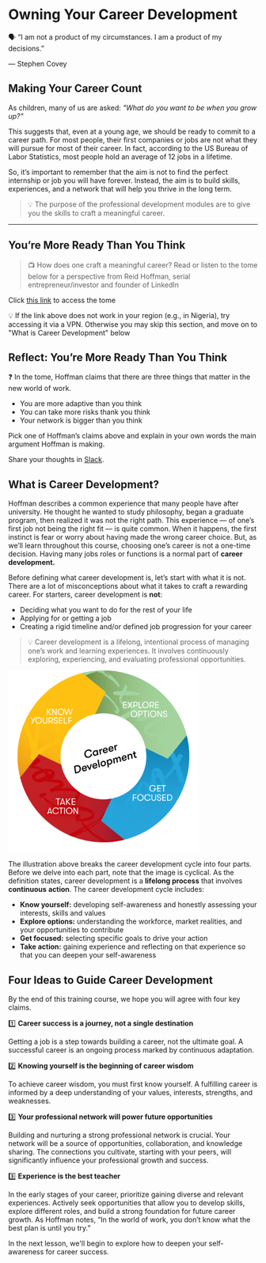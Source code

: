 # Owning Your Career Development

<aside>
🗣 “I am not a product of my circumstances. I am a product of my decisions.”

— Stephen Covey

</aside>

## Making Your Career Count

As children, many of us are asked:  *"What do you want to be when you grow up?"* 

This suggests that, even at a young age, we should be ready to commit to a career path.  For most people, their first companies or jobs are not what they will pursue for most of their career. In fact, according to the US Bureau of Labor Statistics, most people hold an average of 12 jobs in a lifetime.

So, it’s important to remember that the aim is not to find the perfect internship or job you will have forever. Instead, the aim is to build skills, experiences, and a network that will help you thrive in the long term.

> 💡 The purpose of the professional development modules are to give you the skills to craft a meaningful career.

---

## You’re More Ready Than You Think

> 📺 How does one craft a meaningful career? Read or listen to the tome below for a perspective from Reid Hoffman, serial entrepreneur/investor and founder of LinkedIn

Click [this link](https://tome.app/reidhoffman/youre-more-ready-than-you-think-cl94ocnr82784764u5etg10rltp) to access the tome 

<aside> 💡 If the link above does not work in your region (e.g., in Nigeria), try accessing it via a VPN. Otherwise you may skip this section, and move on to "What is Career Development" below </aside>


## Reflect: You’re More Ready Than You Think

<aside>
❓ In the tome, Hoffman claims that there are three things that matter in the new world of work. 

  - You are more adaptive than you think
  - You can take more risks thank you think
  - Your network is bigger than you think

Pick one of Hoffman’s claims above and explain in your own words the main argument Hoffman is making.

</aside>

Share your thoughts in [Slack](https://automationass-9vu2026.slack.com/archives/C071Z9VBDJ9/p1714954875569299).

## What is Career Development?

Hoffman describes a common experience that many people have after university. He thought he wanted to study philosophy, began a graduate program, then realized it was not the right path. This experience — of one’s first job not being the right fit — is quite common. When it happens, the first instinct is fear or worry about having made the wrong career choice. But, as we’ll learn throughout this course, choosing one’s career is not a one-time decision. Having many jobs roles or functions is a normal part of **career development.** 

Before defining what career development is, let’s start with what it is not. There are a lot of misconceptions about what it takes to craft a rewarding career. For starters, career development is **not**:

- Deciding what you want to do for the rest of your life
- Applying for or getting a job
- Creating a rigid timeline and/or defined job progression for your career

> 💡 Career development is a lifelong, intentional process of managing one’s work and learning experiences. It involves continuously exploring, experiencing, and evaluating professional opportunities.

![Career Development Cycle Illustration](career-dev-small.png)



The illustration above breaks the career development cycle into four parts. Before we delve into each part, note that the image is cyclical. As the definition states, career development is a **lifelong process** that involves **continuous** **action**. The career development cycle includes:

- **Know yourself:** developing self-awareness and honestly assessing your interests, skills and values
- **Explore options:** understanding the workforce, market realities, and your opportunities to contribute
- **Get focused:** selecting specific goals to drive your action
- **Take action:** gaining experience and reflecting on that experience so that you can deepen your self-awareness

## Four Ideas to Guide Career Development

By the end of this training course, we hope you will agree with four key claims.

1️⃣ **Career success is a journey, not a single destination**

Getting a job is a step towards building a career, not the ultimate goal. A successful career is an ongoing process marked by continuous adaptation.

2️⃣ **Knowing yourself is the beginning of career wisdom**

To achieve career wisdom, you must first know yourself. A fulfilling career is informed by a deep understanding of your values, interests, strengths, and weaknesses.

3️⃣ **Your professional network will power future opportunities**

Building and nurturing a strong professional network is crucial. Your network will be a source of opportunities, collaboration, and knowledge sharing. The connections you cultivate, starting with your peers, will significantly influence your professional growth and success.

3️⃣ **Experience is the best teacher**

In the early stages of your career, prioritize gaining diverse and relevant experiences. Actively seek opportunities that allow you to develop skills, explore different roles, and build a strong foundation for future career growth. As Hoffman notes, “In the world of work, you don’t know what the best plan is until you try.”

In the next lesson, we'll begin to explore how to deepen your self-awareness for career success. 
